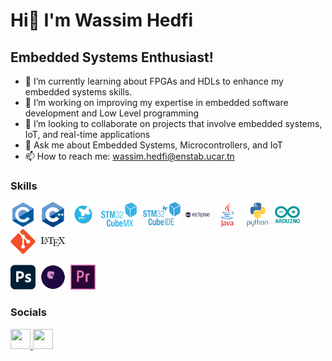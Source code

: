  Hi👋 I'm Wassim Hedfi
=====================================================

Embedded Systems Enthusiast!
---------------------------------------------------------


* 🔭 I’m currently learning about FPGAs and HDLs to enhance my embedded systems skills.
* 🌱  I’m working on improving my expertise in embedded software development and Low Level programming
* 👯 I’m looking to collaborate on projects that involve embedded systems, IoT, and real-time applications
* 💬 Ask me about Embedded Systems, Microcontrollers, and IoT
* 📫 How to reach me: wassim.hedfi@enstab.ucar.tn


### Skills
<div>
 <img src="https://github.com/devicons/devicon/blob/master/icons/c/c-original.svg" title="C" alt="c" width="40" height="40"/>&nbsp;
  <img src="https://github.com/devicons/devicon/blob/master/icons/cplusplus/cplusplus-original.svg" title="C++" alt="Cpp" width="40" height="40"/>&nbsp;
  <img src="https://github.com/WassimHedfi/adxl345-driver-stm32/blob/main/Figures/stm32logo.jpeg" title="STM32" alt="STM32" width="40" height="40"/>&nbsp;
  <img src="https://github.com/WassimHedfi/adxl345-driver-stm32/blob/main/Figures/stm32cubeMxlogo.png" title="STM32CubeMX" alt="STM32CubeMX" width="60" height="40"/>&nbsp;
  <img src="https://github.com/WassimHedfi/adxl345-driver-stm32/blob/main/Figures/stm32cubeide.png" title="STM32CubeIDE" alt="STM32CubeIDE" width="60" height="40"/>&nbsp;
  <img src="https://github.com/devicons/devicon/blob/master/icons/eclipse/eclipse-original-wordmark.svg" title="Eclipse" alt="Eclipse" width="40" height="40"/>&nbsp;
   <img src="https://github.com/devicons/devicon/blob/master/icons/java/java-original-wordmark.svg" title="Java" alt="Java" width="40" height="40"/>&nbsp;
 <img src="https://github.com/devicons/devicon/blob/master/icons/python/python-original-wordmark.svg" title="Python" alt="python" width="40" height="40"/>&nbsp;
    <img src="https://github.com/devicons/devicon/blob/master/icons/arduino/arduino-original-wordmark.svg" title="Arduino" alt="arduino" width="40" height="40"/>&nbsp;
   <img src="https://github.com/devicons/devicon/blob/master/icons/git/git-original.svg" title="Git" alt="Git" width="40" height="40"/>&nbsp;
<img src="https://github.com/devicons/devicon/blob/master/icons/latex/latex-original.svg" title="Latex" alt="Latex" width="40" height="40"/>&nbsp;
   

</div>


 <img src="https://github.com/devicons/devicon/blob/master/icons/photoshop/photoshop-plain.svg" title="Photoshop" alt="photoshop" width="40" height="40"/>&nbsp;
  <img src="https://github.com/devicons/devicon/blob/master/icons/aftereffects/aftereffects-original.svg" title="aftereffects" alt="aftereffects" width="40" height="40"/>&nbsp;
   <img src="https://github.com/devicons/devicon/blob/master/icons/premierepro/premierepro-original.svg" title="Premierepro" alt="premierepro" width="40" height="40"/>&nbsp;

 

</div>


### Socials

<p align="left">  
    <a href="https://github.com/Lwessside" target="_blank" rel="noreferrer" onclick="window.open(this.href,'_blank');return false;">
        <img src="https://raw.githubusercontent.com/danielcranney/readme-generator/main/public/icons/socials/github.svg" width="32" height="32" />
    </a>
    <a href="https://www.linkedin.com/in/wassim-hedfi" target="_blank" rel="noreferrer" onclick="window.open(this.href,'_blank');return false;">
        <img src="https://raw.githubusercontent.com/danielcranney/readme-generator/main/public/icons/socials/linkedin.svg" width="32" height="32" />
    </a>
</p>


